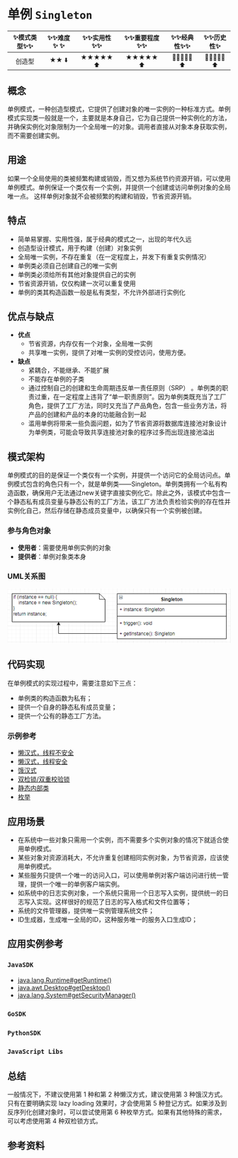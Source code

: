 # 单例 `Singleton`

| ✨模式类型✨✨ | ✨✨难度✨  ✨ | ✨✨实用性✨✨ | ✨✨重要程度✨✨ | ✨✨经典性✨✨ | ✨✨历史性✨ |
| :---------: | :--------: | :--------: | :----------: | :--------: | :-------: |
|   创造型    |    ★★ ⬇️    |  ★★★★★ ⬆️   |   ★★★★★ ⬆️    |  💚💚💚💚💚  ⬆️  | 💚💚💚💚💚  ⬆️  |

## 概念

单例模式，一种创造型模式，它提供了创建对象的唯一实例的一种标准方式。单例模式实现类一般就是一个，主要就是本身自己，它为自己提供一种实例化的方法，并确保实例化对象限制为一个全局唯一的对象。调用者直接从对象本身获取实例，而不需要创建实例。

## 用途

如果一个全局使用的类被频繁构建或销毁，而又想为系统节约资源开销，可以使用单例模式。单例保证一个类仅有一个实例，并提供一个创建或访问单例对象的全局唯一点。 这样单例对象就不会被频繁的构建和销毁，节省资源开销。

## 特点

+ 简单易掌握、实用性强，属于经典的模式之一，出现的年代久远
+ 创造型设计模式，用于构建（创建）对象实例
+ 全局唯一实例，不存在重复（在一定程度上，并发下有重复实例情况）
+ 单例类必须自己创建自己的唯一实例
+ 单例类必须给所有其他对象提供自己的实例 
+ 节省资源开销，仅仅构建一次可以重复使用
+ 单例的类其构造函数一般是私有类型，不允许外部进行实例化

## 优点与缺点

+ **优点**
  + 节省资源，内存仅有一个对象，全局唯一实例
  + 共享唯一实例，提供了对唯一实例的受控访问，使用方便。
+ **缺点**
  + 紧耦合，不能继承、不能扩展
  + 不能存在单例的子类
  + 通过控制自己的创建和生命周期违反单一责任原则（SRP） 。单例类的职责过重，在一定程度上违背了“单一职责原则”。因为单例类既充当了工厂角色，提供了工厂方法，同时又充当了产品角色，包含一些业务方法，将产品的创建和产品的本身的功能融合到一起
  + 滥用单例将带来一些负面问题，如为了节省资源将数据库连接池对象设计为单例类，可能会导致共享连接池对象的程序过多而出现连接池溢出

## 模式架构

单例模式的目的是保证一个类仅有一个实例，并提供一个访问它的全局访问点。单例模式包含的角色只有一个，就是单例类——Singleton。单例类拥有一个私有构造函数，确保用户无法通过new关键字直接实例化它。除此之外，该模式中包含一个静态私有成员变量与静态公有的工厂方法，该工厂方法负责检验实例的存在性并实例化自己，然后存储在静态成员变量中，以确保只有一个实例被创建。

### 参与角色对象

+ **使用者**：需要使用单例实例的对象
+ **提供者**：单例对象类本身

### UML关系图
![1538818619826](../../.images/1538818619826.png)


## 代码实现

在单例模式的实现过程中，需要注意如下三点：

- 单例类的构造函数为私有；
- 提供一个自身的静态私有成员变量；
- 提供一个公有的静态工厂方法。

### 示例参考
+ [懒汉式，线程不安全](./java/io/github/hooj0/singleton/support/lazy_thread_unsafe/LazyThreadUnsafeSingleton.java)
+ [懒汉式，线程安全](./java/io/github/hooj0/singleton/support/lazy_thread_safe/LazyThreadSafeSingleton.java)
+ [饿汉式](./java/io/github/hooj0/singleton/support/hungry_thread_safe/HungryThreadSafeSingleton.java)
+ [双检锁/双重校验锁](./java/io/github/hooj0/singleton/support/double_checked_locking/DCLSingleton.java)
+ [静态内部类](./java/io/github/hooj0/singleton/support/static_inner_class/StaticInnerClassSingleton.java)
+ [枚举](./java/io/github/hooj0/singleton/support/enum_class/EnumSingleton.java)

## 应用场景

+ 在系统中一些对象只需用一个实例，而不需要多个实例对象的情况下就适合使用单例模式。
+ 某些对象对资源消耗大，不允许重复创建相同实例对象，为节省资源，应该使用单例模式。
+ 某些服务只提供一个唯一的访问入口，可以使用单例对客户端访问进行统一管理，提供一个唯一的单例客户端实例。
+ 如系统中的日志实例对象，一个系统只需用一个日志写入实例，提供统一的日志写入实现。这样很好的规范了日志的写入格式和文件位置等；
+ 系统的文件管理器，提供唯一实例管理系统文件；
+ ID生成器，生成唯一全局的ID，这种服务唯一的服务入口生成ID；

## 应用实例参考

### `JavaSDK`

- [java.lang.Runtime#getRuntime()](http://docs.oracle.com/javase/8/docs/api/java/lang/Runtime.html#getRuntime%28%29)
- [java.awt.Desktop#getDesktop()](http://docs.oracle.com/javase/8/docs/api/java/awt/Desktop.html#getDesktop--)
- [java.lang.System#getSecurityManager()](http://docs.oracle.com/javase/8/docs/api/java/lang/System.html#getSecurityManager--)

### `GoSDK`

### `PythonSDK`

### `JavaScript Libs`



## 总结
一般情况下，不建议使用第 1 种和第 2 种懒汉方式，建议使用第 3 种饿汉方式。只有在要明确实现 lazy loading 效果时，才会使用第 5 种登记方式。如果涉及到反序列化创建对象时，可以尝试使用第 6 种枚举方式。如果有其他特殊的需求，可以考虑使用第 4 种双检锁方式。


## 参考资料





